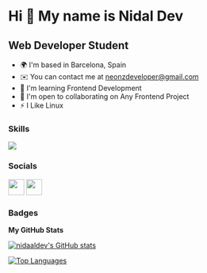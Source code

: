 Hi 👋 My name is Nidal Dev
==========================

Web Developer Student
---------------------

*   🌍  I'm based in Barcelona, Spain
*   ✉️  You can contact me at [neonzdeveloper@gmail.com](mailto:neonzdeveloper@gmail.com)
*   🧠  I'm learning Frontend Development
*   🤝  I'm open to collaborating on Any Frontend Project
*   ⚡  I Like Linux

### Skills
<p align="left">
<img src="https://skillicons.dev/icons?i=js,html,css,vite">

                    
 ### Socials
                  
<p align="left"> <a href="https://www.github.com/nidaaldev" target="_blank" rel="noreferrer"><img src="https://raw.githubusercontent.com/danielcranney/readme-generator/main/public/icons/socials/github.svg" width="32" height="32" /></a> <a href="https://www.twitter.com/nidaaldev" target="_blank" rel="noreferrer"><img src="https://raw.githubusercontent.com/danielcranney/readme-generator/main/public/icons/socials/twitter.svg" width="32" height="32" /></a></p>

### Badges

<b>My GitHub Stats</b>

<a href="http://www.github.com/nidaaldev"><img src="https://github-readme-stats.vercel.app/api?username=nidaaldev&show_icons=true&hide=&count_private=true&title_color=0891b2&text_color=ffffff&icon_color=0891b2&bg_color=1c1917&hide_border=true&show_icons=true" alt="nidaaldev's GitHub stats" /></a>

<a href="https://github.com/nidaaldev" align="left"><img src="https://github-readme-stats.vercel.app/api/top-langs/?username=nidaaldev&langs_count=10&title_color=0891b2&text_color=ffffff&icon_color=0891b2&bg_color=1c1917&hide_border=true&locale=en&custom_title=Top%20%Languages" alt="Top Languages" /></a>
